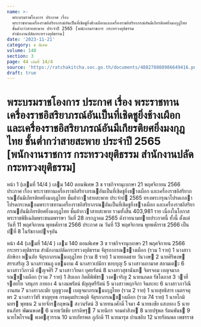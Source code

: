 ```yaml
---
name: >-
  พระบรมราชโองการ ประกาศ เรื่อง
  พระราชทานเครื่องราชอิสริยาภรณ์อันเป็นที่เชิดชูยิ่งช้างเผือกและเครื่องราชอิสริยาภรณ์อันมีเกียรติยศยิ่งมงกุฎไทย
  ชั้นต่ำกว่าสายสะพาย ประจำปี 2565 [พนักงานราชการ กระทรวงยุติธรรม
  สำนักงานปลัดกระทรวงยุติธรรม]
date: '2023-11-21'
category: ข พิเศษ
volume: 140
section: 3
page: 44 เล่มที่ 14/4
source: 'https://ratchakitcha.soc.go.th/documents/488278808986649416.pdf'
draft: true
---
```


# พระบรมราชโองการ ประกาศ เรื่อง พระราชทานเครื่องราชอิสริยาภรณ์อันเป็นที่เชิดชูยิ่งช้างเผือกและเครื่องราชอิสริยาภรณ์อันมีเกียรติยศยิ่งมงกุฎไทย ชั้นต่ำกว่าสายสะพาย ประจำปี 2565 [พนักงานราชการ กระทรวงยุติธรรม สำนักงานปลัดกระทรวงยุติธรรม]

หน้า 1 (เลมที่ 14/4 ) เลม 140 ตอนพิเศษ 3 ข ราชกิจจานุเบกษา 21 พฤศจิกายน 2566 ประกาศ เรื่อง พระราชทานเครื่องราชอิสริยาภรณอันเป็นที่เชิดชูยิ่งชางเผือก และเครื่องราชอิสริยาภรณอันมีเกียรติยศยิ่งมงกุฎไทย ชั้นต่ํากวาสายสะพาย ประจําป 2565 ทรงพระกรุณาโปรดเกลาโปรดกระหมอมพระราชทานเครื่องราชอิสริยาภรณอันเป็นที่เชิดชูยิ่งชางเผือก และเครื่องราชอิสริยาภรณอันมีเกียรติยศยิ่งมงกุฎไทย ชั้นต่ํากวาสายสะพาย รวมทั้งสิ้น 403,981 ราย เนื่องในโอกาสพระราชพิธีเฉลิมพระชนมพรรษา วันที่ 28 กรกฎาคม 2565 ดังรายนามทายประกาศนี้ ทั้งนี้ ตั้งแต่วันที่ 11 พฤศจิกายน พุทธศักราช 2566 ประกาศ ณ วันที่ 13 พฤศจิกายน พุทธศักราช 2566 เป็นปที่ 8 ในรัชกาลปจจุบัน

หน้า 44 (เลมที่ 14/4 ) เลม 140 ตอนพิเศษ 3 ข ราชกิจจานุเบกษา 21 พฤศจิกายน 2566 กระทรวงยุติธรรม สํานักงานปลัดกระทรวงยุติธรรม จัตุรถาภรณชางเผือก (รวม 1 ราย) 1 นางสาวลักษิกา พนภัย จัตุรถาภรณมงกุฎไทย (รวม 8 ราย) 1 นายยอดชาย วันวงษ 2 นายศิริพงษ สรรเสริญ 3 นางสาวชมภู แชมงาม 4 นางสาวเปมิกา ชอบบุญ 5 นางสาวผกามาศ สลามเตะ 6 นางสาววิภาวดี ปญจศิริ 7 นางสาววิยดา บุศยรัตน์ 8 นางสาวสุชานันท จิตรจอม เบญจมาภรณชางเผือก (รวม 7 ราย) 1 สิบเอก กิตติ์พิพัชร วงคเจริญ 2 นายนภดล รัชโตภาส 3 วาที่รอยโท วสนุกร กาทอง 4 นางนพรัตน์ ธัญญศรีรัตน์ 5 นางสาวพฤกจิกา จินทะยะ 6 นางสาวภาวิณี งานสม 7 นางสาวละมัย บุญชูวงค เบญจมาภรณมงกุฎไทย (รวม 2 ราย) 1 นายสุทธิสาร เนตรจตุพร 2 นางสาววัชรี ชาญยุทธ กรมคุมประพฤติ จัตุรถาภรณชางเผือก (รวม 74 ราย) 1 นายโกมินทร พุทธน 2 นายจักรกฤษณ สงวนรัตน์ 3 นายทนงศักดิ์ ใจมา 4 นายธงชัย แสงทอง 5 นายธนภัทร พัฒนพงศ 6 นายธวัชชัย บรรดิษฐ 7 นายนิกร จอมคําสิงห 8 นายปฐพล รัตนพันธ 9 นายไพโรจน พงศสุวรรณ 10 นายภัทรพล ภูภักดี 11 นายมารุต ปานขลิบ 12 นายรัตนพล เพชรราช
